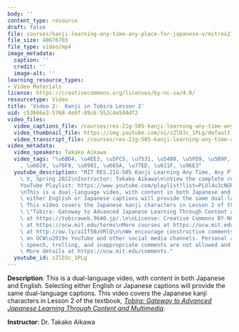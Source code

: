 ```yaml
---
body: ''
content_type: resource
draft: false
file: courses/kanji-learning-any-time-any-place-for-japanese-v/mitres21g_505s22_l2_360p_16_9.mp4
file_size: 40676703
file_type: video/mp4
image_metadata:
  caption: ''
  credit: ''
  image-alt: ''
learning_resource_types:
- Video Materials
license: https://creativecommons.org/licenses/by-nc-sa/4.0/
resourcetype: Video
title: 'Video 2:  Kanji in Tobira Lesson 2'
uid: c53666e3-5768-4e9f-89c6-552c4e504df2
video_files:
  video_captions_file: /courses/res-21g-505-kanji-learning-any-time-any-place-for-japanese-v-spring-2022/1oJePAC_UjD3W95wj-_jjMpzgjDZ2uKfC_transcript.webvtt
  video_thumbnail_file: https://img.youtube.com/vi/zZlD3c_1PLg/default.jpg
  video_transcript_file: /courses/res-21g-505-kanji-learning-any-time-any-place-for-japanese-v-spring-2022/1oJePAC_UjD3W95wj-_jjMpzgjDZ2uKfC_transcript.pdf
video_metadata:
  video_speakers: Takako Aikawa
  video_tags: "\u6BD4, \u4EE3, \u5FC5, \u7531, \u5408, \u5FD9, \u5B9F, \u6027, \u8868\
    , \u6628, \u76F8, \u8981, \u665A, \u77ED, \u611F, \u96E3"
  youtube_description: "MIT RES.21G-505 Kanji Learning Any Time, Any Place for Japanese\
    \ V, Spring 2022\nInstructor: Takako Aikawa\n\nView the complete resource: https://ocw.mit.edu/courses/res-21g-505-kanji-learning-any-time-any-place-for-japanese-v-spring-2022\n\
    YouTube Playlist: https://www.youtube.com/playlist?list=PLUl4u3cNGP62Mr5APSizHgFa0hRiWgPln\n\
    \nThis is a dual-language video, with content in both Japanese and English. Selecting\
    \ either English or Japanese captions will provide the same dual-language captions.\
    \ This video covers the Japanese kanji characters in Lesson 2 of the textbook,\
    \ \"Tobira: Gateway to Advanced Japanese Learning Through Content and Multimedia,\"\
    \ at https://tobiraweb.9640.jp/.\n\nLicense: Creative Commons BY-NC-SA\nMore information\
    \ at https://ocw.mit.edu/terms\nMore courses at https://ocw.mit.edu\nSupport OCW\
    \ at http://ow.ly/a1If50zVRlQ\n\nWe encourage constructive comments and discussion\
    \ on OCW\u2019s YouTube and other social media channels. Personal attacks, hate\
    \ speech, trolling, and inappropriate comments are not allowed and may be removed.\
    \ More details at https://ocw.mit.edu/comments."
  youtube_id: zZlD3c_1PLg
---
```

**Description**: This is a dual-language video, with content in both Japanese and English. Selecting either English or Japanese captions will provide the same dual-language captions. This video covers the Japanese kanji characters in Lesson 2 of the textbook, [*Tobira: Gateway to Advanced Japanese Learning Through Content and Multimedia*](https://tobiraweb.9640.jp/).

**Instructor**: Dr. Takako Aikawa